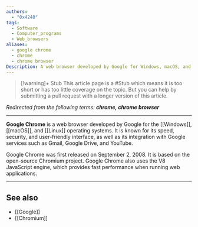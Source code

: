 ```yaml
---
authors:
  - "0x4248"
tags:
  - Software
  - Computer_programs
  - Web_browsers
aliases: 
  - google chrome
  - chrome
  - chrome browser
Description: A web browser developed by Google for Windows, macOS, and Linux operating systems.
---
```

> [!warning]+ Stub
> This article page is a #Stub which means it is too short or has too little coverage on the topic. But you can help by submitting a pull request with a longer version of this article.

*Redirected from the following terms: <strong>chrome, chrome browser</strong>*
<hr>

**Google Chrome** is a web browser developed by Google for the [[Windows]], [[macOS]], and [[Linux]] operating systems. It is known for its speed, security, and user-friendly interface, as well as its integration with Google services such as Gmail, Google Drive, and YouTube.

Google Chrome was first released on September 2, 2008. It is based on the open-source Chromium project. Google Chrome also uses the V8 JavaScript engine, which provides fast performance when running web applications.

---
## See also 
- [[Google]]
- [[Chromium]]